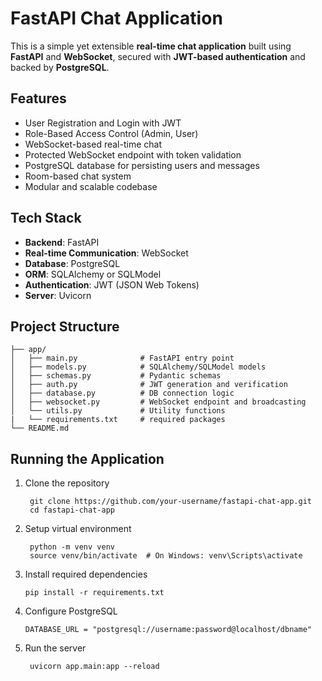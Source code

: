 # FastAPI Chat Application

This is a simple yet extensible **real-time chat application** built using **FastAPI** and **WebSocket**, secured with **JWT-based authentication** and backed by **PostgreSQL**.

## Features

- User Registration and Login with JWT
- Role-Based Access Control (Admin, User)
- WebSocket-based real-time chat
- Protected WebSocket endpoint with token validation
- PostgreSQL database for persisting users and messages
- Room-based chat system
- Modular and scalable codebase


## Tech Stack

- **Backend**: FastAPI
- **Real-time Communication**: WebSocket
- **Database**: PostgreSQL
- **ORM**: SQLAlchemy or SQLModel
- **Authentication**: JWT (JSON Web Tokens)
- **Server**: Uvicorn


## Project Structure

    ├── app/  
    │   ├── main.py              # FastAPI entry point  
    │   ├── models.py            # SQLAlchemy/SQLModel models  
    │   ├── schemas.py           # Pydantic schemas  
    │   ├── auth.py              # JWT generation and verification  
    │   ├── database.py          # DB connection logic  
    │   ├── websocket.py         # WebSocket endpoint and broadcasting  
    │   └── utils.py             # Utility functions    
    |   └── requirements.txt     # required packages  
    └── README.md  


## Running the Application

1. Clone the repository  

        git clone https://github.com/your-username/fastapi-chat-app.git  
        cd fastapi-chat-app  

2. Setup virtual environment  

        python -m venv venv  
        source venv/bin/activate  # On Windows: venv\Scripts\activate  

3. Install required dependencies  

       pip install -r requirements.txt  

5. Configure PostgreSQL  

       DATABASE_URL = "postgresql://username:password@localhost/dbname"  

7. Run the server  

        uvicorn app.main:app --reload  

